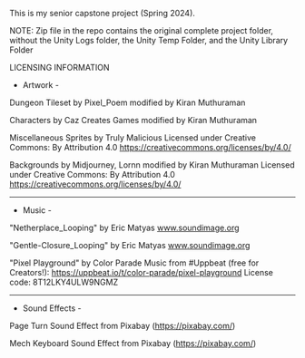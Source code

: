 This is my senior capstone project (Spring 2024).

NOTE: Zip file in the repo contains the original complete project folder, without the Unity Logs folder, the Unity Temp Folder, and the Unity Library Folder

LICENSING INFORMATION
- Artwork - 

Dungeon Tileset by Pixel_Poem modified by Kiran Muthuraman

Characters by Caz Creates Games modified by Kiran Muthuraman

Miscellaneous Sprites by Truly Malicious
Licensed under Creative Commons: By Attribution 4.0
https://creativecommons.org/licenses/by/4.0/

Backgrounds by Midjourney, Lornn modified by Kiran Muthuraman
Licensed under Creative Commons: By Attribution 4.0
https://creativecommons.org/licenses/by/4.0/

---------------------------------------

- Music -

"Netherplace_Looping"
by Eric Matyas
www.soundimage.org

"Gentle-Closure_Looping"
by Eric Matyas
www.soundimage.org

"Pixel Playground"
by Color Parade
Music from #Uppbeat (free for Creators!):
https://uppbeat.io/t/color-parade/pixel-playground
License code: 8T12LKY4ULW9NGMZ

---------------------------------------

- Sound Effects - 

Page Turn
Sound Effect from Pixabay (https://pixabay.com/)

Mech Keyboard
Sound Effect from Pixabay (https://pixabay.com/)

